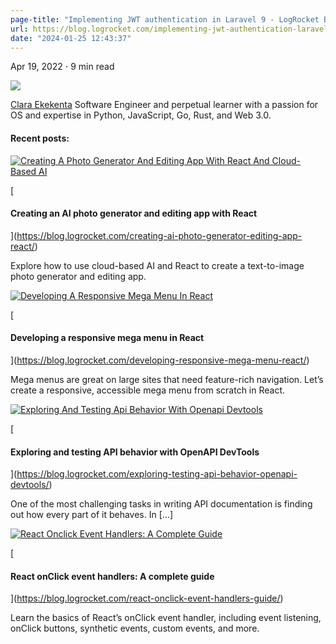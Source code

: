 ```yaml
---
page-title: "Implementing JWT authentication in Laravel 9 - LogRocket Blog"
url: https://blog.logrocket.com/implementing-jwt-authentication-laravel-9/
date: "2024-01-25 12:43:37"
---
```

Apr 19, 2022 ⋅ 9 min read

[![](https://blog.logrocket.com/wp-content/uploads/2022/01/clara-ekekenta.jpeg?w=150&h=150&crop=1)](https://blog.logrocket.com/author/claraekekenta/)

[Clara Ekekenta](https://blog.logrocket.com/author/claraekekenta/) Software Engineer and perpetual learner with a passion for OS and expertise in Python, JavaScript, Go, Rust, and Web 3.0.

#### Recent posts:

[![Creating A Photo Generator And Editing App With React And Cloud-Based AI](https://blog.logrocket.com/wp-content/uploads/2024/01/creating-photo-generator-editing-app-react-cloud-based-ai.png?w=420)](https://blog.logrocket.com/creating-ai-photo-generator-editing-app-react/)

[

#### Creating an AI photo generator and editing app with React

](https://blog.logrocket.com/creating-ai-photo-generator-editing-app-react/)

Explore how to use cloud-based AI and React to create a text-to-image photo generator and editing app.

[![Developing A Responsive Mega Menu In React](https://blog.logrocket.com/wp-content/uploads/2024/01/Developing-responsive-mega-menu-React-nocdn.png?w=420)](https://blog.logrocket.com/developing-responsive-mega-menu-react/)

[

#### Developing a responsive mega menu in React

](https://blog.logrocket.com/developing-responsive-mega-menu-react/)

Mega menus are great on large sites that need feature-rich navigation. Let’s create a responsive, accessible mega menu from scratch in React.

[![Exploring And Testing Api Behavior With Openapi Devtools](https://blog.logrocket.com/wp-content/uploads/2024/01/Exploring-testing-API-behavior-OpenAPI-DevTools.png?w=420)](https://blog.logrocket.com/exploring-testing-api-behavior-openapi-devtools/)

[

#### Exploring and testing API behavior with OpenAPI DevTools

](https://blog.logrocket.com/exploring-testing-api-behavior-openapi-devtools/)

One of the most challenging tasks in writing API documentation is finding out how every part of it behaves. In \[…\]

[![React Onclick Event Handlers: A Complete Guide](https://blog.logrocket.com/wp-content/uploads/2022/07/React-onClick-event-handlers-complete-guide.png?w=420)](https://blog.logrocket.com/react-onclick-event-handlers-guide/)

[

#### React onClick event handlers: A complete guide

](https://blog.logrocket.com/react-onclick-event-handlers-guide/)

Learn the basics of React’s onClick event handler, including event listening, onClick buttons, synthetic events, custom events, and more.